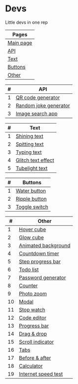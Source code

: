 # Devs
Little devs in one rep

| Pages |
| ------ |
| [Main page](https://kosymbayev.github.io/Dev-storage/) |
| [API](https://kosymbayev.github.io/Dev-storage/api.html) |
| [Text](https://kosymbayev.github.io/Dev-storage/text.html) |
| [Buttons](https://kosymbayev.github.io/Dev-storage/button.html) |
| [Other](https://kosymbayev.github.io/Dev-storage/other.html) |

| # | API |
| ------ | ------ |
| 1 | [QR code generator](https://kosymbayev.github.io/Dev-storage/devs/qr_code_generator.html) |
| 2 | [Random joke generator](https://kosymbayev.github.io/Dev-storage/devs/random_joke_generator.html) |
| 3 | [Image search app](https://kosymbayev.github.io/Dev-storage/devs/image_search_app.html) |

| # | Text |
| ------ | ------ |
| 1 | [Shining text](https://kosymbayev.github.io/Dev-storage/devs/shining_text.html) |
| 2 | [Spitting text](https://kosymbayev.github.io/Dev-storage/devs/spitting_text.html) |
| 3 | [Typing text](https://kosymbayev.github.io/Dev-storage/devs/typing_text.html) |
| 4 | [Glitch text effect](https://kosymbayev.github.io/Dev-storage/devs/glitch_text.html) |
| 5 | [Tubelight text](https://kosymbayev.github.io/Dev-storage/devs/tubelight_text.html) |

| # | Buttons |
| ------ | ------ |
| 1 | [Water button](https://kosymbayev.github.io/Dev-storage/devs/water_button.html) |
| 2 | [Ripple button](https://kosymbayev.github.io/Dev-storage/devs/ripple_button.html) |
| 3 | [Toggle switch](https://kosymbayev.github.io/Dev-storage/devs/toggle_switch.html) |

| # | Other |
| ------ | ------ |
| 1 | [Hover cube](https://kosymbayev.github.io/Dev-storage/devs/hover_cube.html) |
| 2 | [Glow cube](https://kosymbayev.github.io/Dev-storage/devs/glow_cube.html) |
| 3 | [Animated background](https://kosymbayev.github.io/Dev-storage/devs/animated_back.html) |
| 4 | [Countdown timer](https://kosymbayev.github.io/Dev-storage/devs/countdown_timer.html) |
| 5 | [Step progress bar](https://kosymbayev.github.io/Dev-storage/devs/step_progress_bar.html) |
| 6 | [Todo list](https://kosymbayev.github.io/Dev-storage/devs/todo_list.html) |
| 7 | [Password generator](https://kosymbayev.github.io/Dev-storage/devs/password_generator.html) |
| 8 | [Counter](https://kosymbayev.github.io/Dev-storage/devs/counter.html) |
| 9 | [Photo zoom](https://kosymbayev.github.io/Dev-storage/devs/photo_zoom.html) |
| 10 | [Modal](https://kosymbayev.github.io/Dev-storage/devs/modal.html) |
| 11 | [Stop watch](https://kosymbayev.github.io/Dev-storage/devs/stop_watch.html) |
| 12 | [Code editor](https://kosymbayev.github.io/Dev-storage/devs/code_editor.html) |
| 13 | [Progress bar](https://kosymbayev.github.io/Dev-storage/devs/progress_bar.html) |
| 14 | [Drag & drop](https://kosymbayev.github.io/Dev-storage/devs/drag_drop.html) |
| 15 | [Scroll indicator](https://kosymbayev.github.io/Dev-storage/devs/scroll_indicator.html) |
| 16 | [Tabs](https://kosymbayev.github.io/Dev-storage/devs/tabs.html) |
| 17 | [Before & after](https://kosymbayev.github.io/Dev-storage/devs/before_after.html) |
| 18 | [Calculator](https://kosymbayev.github.io/Dev-storage/devs/calculator.html) |
| 19 | [Internet speed test](https://kosymbayev.github.io/Dev-storage/devs/internet_speed_test.html) |
